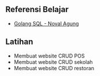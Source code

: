 ## Referensi Belajar

- [Golang SQL - Noval Agung](https://dasarpemrogramangolang.novalagung.com/A-sql.html)

## Latihan

- Membuat website CRUD POS
- Membuat website CRUD sekolah
- Membuat website CRUD restoran

